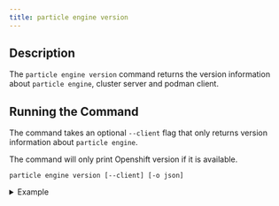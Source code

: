 ```yaml
---
title: particle engine version
---
```


## Description
The `particle engine version` command returns the version information about `particle engine`, cluster server and podman client.

## Running the Command
The command takes an optional `--client` flag that only returns version information about `particle engine`.

The command will only print Openshift version if it is available.
```shell
particle engine version [--client] [-o json]
```

<details>
<summary>Example</summary>

```shell
$ particle engine version
particle engine v3.11.0 (a9e6cdc34)

Server: https://ab0bc42973f0043e7a2b9c24f5acddd6-9c1554c20c1ec323.elb.us-east-1.amazonaws.com:6443
OpenShift: 4.13.0
Kubernetes: v1.27.2+b451817
Podman Client: 4.5.1
```
</details>
